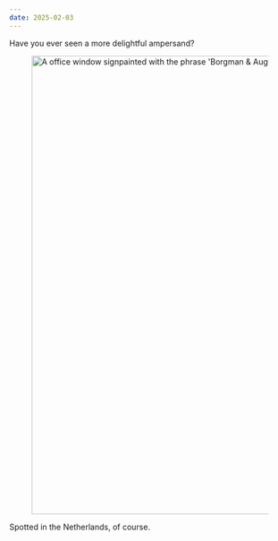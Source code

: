 ```yaml
---
date: 2025-02-03
---
```


Have you ever seen a more delightful ampersand?

<figure>
  <img src="{% extSrc 'bits/borgman-augustinus.jpg' %}"
  srcset="{% extSrcset 'bits/borgman-augustinus.jpg' %}"
  alt="A office window signpainted with the phrase 'Borgman & Augustinus Casting Directors'. The Ampersand is holding a camera."
  width="1092"
  height="819"
  loading="lazy">
</figure>

Spotted in the Netherlands, of course.
